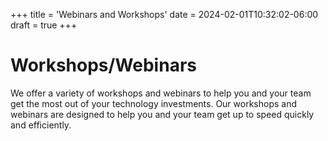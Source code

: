 +++
title = 'Webinars and Workshops'
date = 2024-02-01T10:32:02-06:00
draft = true
+++
# Workshops/Webinars

We offer a variety of workshops and webinars to help you and your team get the most out of your technology investments. Our workshops and webinars are designed to help you and your team get up to speed quickly and efficiently.